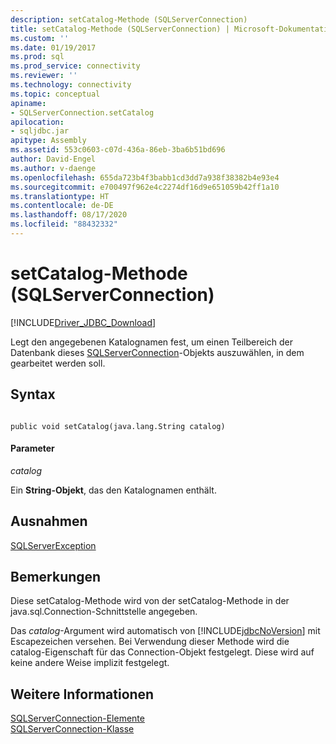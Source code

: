 ```yaml
---
description: setCatalog-Methode (SQLServerConnection)
title: setCatalog-Methode (SQLServerConnection) | Microsoft-Dokumentation
ms.custom: ''
ms.date: 01/19/2017
ms.prod: sql
ms.prod_service: connectivity
ms.reviewer: ''
ms.technology: connectivity
ms.topic: conceptual
apiname:
- SQLServerConnection.setCatalog
apilocation:
- sqljdbc.jar
apitype: Assembly
ms.assetid: 553c0603-c07d-436a-86eb-3ba6b51bd696
author: David-Engel
ms.author: v-daenge
ms.openlocfilehash: 655da723b4f3babb1cd3dd7a938f38382b4e93e4
ms.sourcegitcommit: e700497f962e4c2274df16d9e651059b42ff1a10
ms.translationtype: HT
ms.contentlocale: de-DE
ms.lasthandoff: 08/17/2020
ms.locfileid: "88432332"
---
```

# <a name="setcatalog-method-sqlserverconnection"></a>setCatalog-Methode (SQLServerConnection)
[!INCLUDE[Driver_JDBC_Download](../../../includes/driver_jdbc_download.md)]

  Legt den angegebenen Katalognamen fest, um einen Teilbereich der Datenbank dieses [SQLServerConnection](../../../connect/jdbc/reference/sqlserverconnection-class.md)-Objekts auszuwählen, in dem gearbeitet werden soll.  
  
## <a name="syntax"></a>Syntax  
  
```  
  
public void setCatalog(java.lang.String catalog)  
```  
  
#### <a name="parameters"></a>Parameter  
 *catalog*  
  
 Ein **String-Objekt**, das den Katalognamen enthält.  
  
## <a name="exceptions"></a>Ausnahmen  
 [SQLServerException](../../../connect/jdbc/reference/sqlserverexception-class.md)  
  
## <a name="remarks"></a>Bemerkungen  
 Diese setCatalog-Methode wird von der setCatalog-Methode in der java.sql.Connection-Schnittstelle angegeben.  
  
 Das *catalog*-Argument wird automatisch von [!INCLUDE[jdbcNoVersion](../../../includes/jdbcnoversion_md.md)] mit Escapezeichen versehen. Bei Verwendung dieser Methode wird die catalog-Eigenschaft für das Connection-Objekt festgelegt. Diese wird auf keine andere Weise implizit festgelegt.  
  
## <a name="see-also"></a>Weitere Informationen  
 [SQLServerConnection-Elemente](../../../connect/jdbc/reference/sqlserverconnection-members.md)   
 [SQLServerConnection-Klasse](../../../connect/jdbc/reference/sqlserverconnection-class.md)  
  
  
